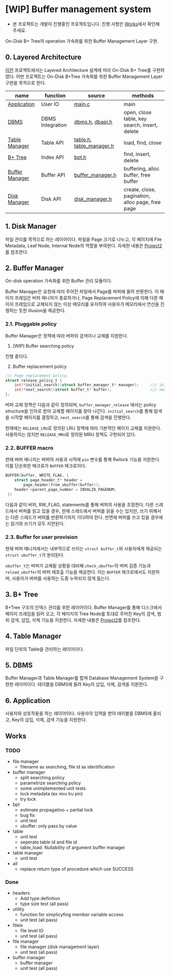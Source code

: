 # [WIP] Buffer management system

- 본 프로젝트는 개발이 진행중인 프로젝트입니다. 진행 사항은 [Works](#works)에서 확인해 주세요.

On-Disk B+ Tree의 operation 가속화를 위한 Buffer Management Layer 구현.

## 0. Layered Architecture

[이전](../project2) 프로젝트에서는 Layered Architecture 설계에 따라 On-Disk B+ Tree를 구현하였다. 이번 프로젝트는 On-Disk B+Tree 가속화를 위한 Buffer Management Layer 구현을 목적으로 한다.

| name | function | source | methods |
| ---- | -------- | ------ | ------- |
| [Application](#6-application) | User IO | [main.c](./app/main.c) | main |
| [DBMS](#5-dbms) | DBMS Integration | [dbms.h](./include/dbms.h), [dbapi.h](./include/dbapi.h) | open, close table, key search, insert, delete |
| [Table Manager](#4-table-manager) | Table API | [table.h](./include/table.h), [table_manager.h](./include/table_manager.h) | load, find, close |
| [B+ Tree](#3-b-tree) | Index API | [bpt.h](./include/bpt.h) | find, insert, delete |
| [Buffer Manager](#2-buffer-manager) | Buffer API | [buffer_manager.h](./include/buffer_manager.h) | buffering, alloc buffer, free buffer |
| [Disk Manager](#1-disk-manager) | Disk API | [disk_manager.h](./include/disk_manager.h) | create, close, pagination, alloc page, free page |

## 1. Disk Manager

 파일 관리를 목적으로 하는 레이어이다. 파일을 Page 크기로 나누고, 각 페이지에 File Metadata, Leaf Node, Internal Node의 역할을 부여한다. 자세한 내용은 [Project2](../project2)를 참조한다.

## 2. Buffer Manager

On-disk operation 가속화를 위한 Buffer 관리 모듈이다.

Buffer Manager은 요청에 따라 주어진 파일에서 Page를 버퍼에 올려 반환한다. 이 페이지 프레임은 버퍼 매니저가 종료하거나, Page Replacement Policy에 의해 다른 페이지 프레임으로 교체되지 않는 이상 메모리를 유지하여 사용자가 메모리에서 연산을 진행하는 듯한 illusion을 제공한다. 

### 2.1. Pluggable policy

Buffer Manager은 정책에 따라 버퍼의 검색이나 교체를 지원한다.

1. [WIP] Buffer searching policy

진행 중이다.

2. Buffer replacement policy

```c
/// Page replacement policy.
struct release_policy_t {
    int(*initial_search)(struct buffer_manager_t* manager);     /// initial searching state.
    int(*next_search)(struct buffer_t* buffer);                 /// next buffer index.
};
```

버퍼 교체 정책은 다음과 같이 정의되며, `buffer_manager_release` 에서는 policy structure을 인자로 받아 교체할 페이지를 찾아 나간다. `initial_search`를 통해 탐색을 시작할 페이지를 결정하고, `next_search`를 통해 검색을 진행한다. 

현재에는 `RELEASE_LRU`로 정의된 LRU 정책에 따라 기본적인 페이지 교체를 지원한다. 사용하지는 않지만 `RELEASE_MRU`로 정의된 MRU 정책도 구현되어 있다. 

### 2.2. BUFFER macro

현재 버퍼 매니저는 버퍼의 사용과 시작에 `pin` 변수를 통해 Rwlock 기능을 지원한다. 이를 단순화한 매크로가 `BUFFER` 매크로이다. 

```c
BUFFER(buffer, WRITE_FLAG, { 
    struct page_header_t* header =
        page_header(from_ubuffer(buffer));
    header->parent_page_number = INVALID_PAGENUM;
 })
```

다음과 같이 버퍼, RW_FLAG, statements를 통해 버퍼의 사용을 조정한다. 다른 스레드에서 버퍼를 읽고 있을 경우, 현재 스레드에서 버퍼를 읽을 수는 있지만, 쓰기 위해서는 다른 스레드가 버퍼를 반환하기까지 기다려야 한다. 반면에 버퍼를 쓰고 있을 경우에는 읽기와 쓰기가 모두 지연된다.

### 2.3. Buffer for user provision

현재 버퍼 매니저에서는 내부적으로 쓰이는 `struct buffer_t`와 사용자에게 제공되는 `struct ubuffer_t`가 분리된다.

`ubuffer_t`는 버퍼가 교체될 상황을 대비해 `check_ubuffer`의 버퍼 검증 기능과 `reload_ubuffer`의 버퍼 재호출 기능을 제공한다. 이는 `BUFFER` 매크로에서도 지원하며, 사용자가 버퍼를 사용하는 도중 누락되지 않게 돕는다.

## 3. B+ Tree

B+Tree 구조의 인덱스 관리를 위한 레이어이다. Buffer Manager를 통해 디스크에서 페이지 프레임을 읽어 오고, 각 페이지의 Tree Node를 토대로 주어진 Key의 검색, 범위 검색, 삽입, 삭제 기능을 지원한다. 자세한 내용은 [Project2](../project2)를 참조한다.

## 4. Table Manager

파일 단위의 Table을 관리하는 레이어이다.

## 5. DBMS

Buffer Manager과 Table Manager를 합쳐 Database Management System을 구현한 레이어이다. 테이블을 DBMS에 올려 Key의 삽입, 삭제, 검색을 지원한다. 

## 6. Application

사용자와 상호작용을 하는 레이어이다. 사용자의 입력을 받아 테이블을 DBMS에 올리고, Key의 삽입, 삭제, 검색 기능을 지원한다.

## Works

### TODO
- file manager
    - filename as searching, file id as identification
- buffer manager
    - split searching policy
    - parametrize searching policy
    - some unimplemented unit tests
    - lock metadata (ex mru lru pin)
    - try lock
- bpt
    - estimate propagatino + partial lock
    - bug fix
    - unit test
    - ubuffer: only pass by value
- table
    - unit test
    - seperate table id and file id
    - table_load: Nullability of argument buffer manager
- table manager
    - unit test
- all
    - replace return type of procedure which use SUCCESS

### Done
- headers
    - Add type definition
    - type size test (all pass)
- utility
    - function for simplicyfing member variable access
    - unit test (all pass)
- fileio
    - file level IO
    - unit test (all pass)
- file manager
    - file manager (disk management layer)
    - unit test (all pass)
- buffer manager
    - buffer manager
    - unit test (all pass)
